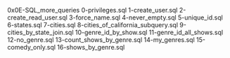 0x0E-SQL_more_queries 
0-privileges.sql
1-create_user.sql
2-create_read_user.sql
3-force_name.sql
4-never_empty.sql
 5-unique_id.sql
 6-states.sql
7-cities.sql
8-cities_of_california_subquery.sql 
9-cities_by_state_join.sql
10-genre_id_by_show.sql
11-genre_id_all_shows.sql
12-no_genre.sql
13-count_shows_by_genre.sql
14-my_genres.sql
15-comedy_only.sql
16-shows_by_genre.sql

